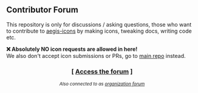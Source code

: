 ## Contributor Forum

This repository is only for discussions / asking questions, those who want to contribute to [aegis-icons](https://github.com/aegis-icons/aegis-icons) by making icons, tweaking docs, writing code etc.

**:x: Absolutely NO icon requests are allowed in here!** \
We also don't accept icon submissions or PRs, go to [main repo](https://github.com/aegis-icons/aegis-icons) instead.

<h3 align="center">[ <a href="https://github.com/aegis-icons/contributor-forum/discussions">Access the forum</a> ]</h3>
<p align="center"><sup><i>Also connected to as <a href="https://github.com/orgs/aegis-icons/discussions">organization forum</a></i></sup></p>
